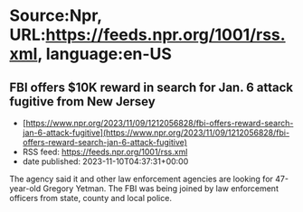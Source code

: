 # Source:Npr, URL:https://feeds.npr.org/1001/rss.xml, language:en-US

## FBI offers $10K reward in search for Jan. 6 attack fugitive from New Jersey
 - [https://www.npr.org/2023/11/09/1212056828/fbi-offers-reward-search-jan-6-attack-fugitive](https://www.npr.org/2023/11/09/1212056828/fbi-offers-reward-search-jan-6-attack-fugitive)
 - RSS feed: https://feeds.npr.org/1001/rss.xml
 - date published: 2023-11-10T04:37:31+00:00

The agency said it and other law enforcement agencies are looking for 47-year-old Gregory Yetman. The FBI was being joined by law enforcement officers from state, county and local police.

